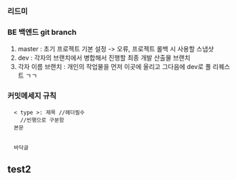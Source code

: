 ### 리드미


### BE 백엔드 git branch

1. master : 초기 프로젝트 기본 설정 -> 오류, 프로젝트 롤백 시 사용할 스냅샷
2. dev : 각자의 브랜치에서 병합해서 진행할 최종 개발 산출물 브랜치
3. 각자 이름 브랜치 : 개인의 작업물을 먼저 이곳에 올리고 그다음에 dev로 풀 리퀘스트 ㄱㄱ

### 커밋메세지 규칙 
~~~
  < type >: 제목 //헤더필수
    //빈행으로 구분함
  본문

 
  바닥글
~~~

## test2
